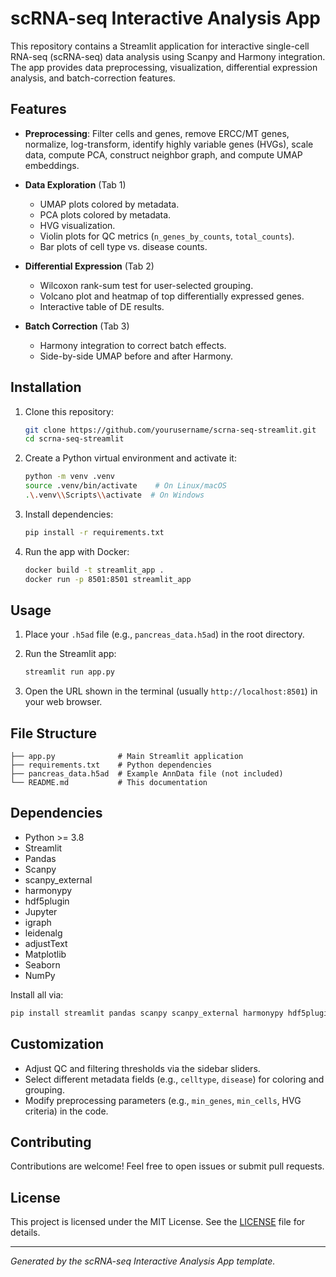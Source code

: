 # scRNA-seq Interactive Analysis App

This repository contains a Streamlit application for interactive single-cell RNA-seq (scRNA-seq) data analysis using Scanpy and Harmony integration. The app provides data preprocessing, visualization, differential expression analysis, and batch-correction features.

## Features

* **Preprocessing**: Filter cells and genes, remove ERCC/MT genes, normalize, log-transform, identify highly variable genes (HVGs), scale data, compute PCA, construct neighbor graph, and compute UMAP embeddings.
* **Data Exploration** (Tab 1)

  * UMAP plots colored by metadata.
  * PCA plots colored by metadata.
  * HVG visualization.
  * Violin plots for QC metrics (`n_genes_by_counts`, `total_counts`).
  * Bar plots of cell type vs. disease counts.
* **Differential Expression** (Tab 2)

  * Wilcoxon rank-sum test for user-selected grouping.
  * Volcano plot and heatmap of top differentially expressed genes.
  * Interactive table of DE results.
* **Batch Correction** (Tab 3)

  * Harmony integration to correct batch effects.
  * Side-by-side UMAP before and after Harmony.

## Installation

1. Clone this repository:

   ```bash
   git clone https://github.com/yourusername/scrna-seq-streamlit.git
   cd scrna-seq-streamlit
   ```

2. Create a Python virtual environment and activate it:

   ```bash
   python -m venv .venv
   source .venv/bin/activate    # On Linux/macOS
   .\.venv\\Scripts\\activate  # On Windows
   ```

3. Install dependencies:

   ```bash
   pip install -r requirements.txt
   ```

4. Run the app with Docker:

   ```bash
   docker build -t streamlit_app .
   docker run -p 8501:8501 streamlit_app
   ```

## Usage

1. Place your `.h5ad` file (e.g., `pancreas_data.h5ad`) in the root directory.
2. Run the Streamlit app:

   ```bash
   streamlit run app.py
   ```
3. Open the URL shown in the terminal (usually `http://localhost:8501`) in your web browser.

## File Structure

```
├── app.py              # Main Streamlit application
├── requirements.txt    # Python dependencies
├── pancreas_data.h5ad  # Example AnnData file (not included)
└── README.md           # This documentation
```

## Dependencies

* Python >= 3.8
* Streamlit
* Pandas
* Scanpy
* scanpy\_external
* harmonypy
* hdf5plugin
* Jupyter
* igraph
* leidenalg
* adjustText
* Matplotlib
* Seaborn
* NumPy

Install all via:

```bash
pip install streamlit pandas scanpy scanpy_external harmonypy hdf5plugin jupyter igraph leidenalg adjustText matplotlib seaborn numpy
```

## Customization

* Adjust QC and filtering thresholds via the sidebar sliders.
* Select different metadata fields (e.g., `celltype`, `disease`) for coloring and grouping.
* Modify preprocessing parameters (e.g., `min_genes`, `min_cells`, HVG criteria) in the code.

## Contributing

Contributions are welcome! Feel free to open issues or submit pull requests.

## License

This project is licensed under the MIT License. See the [LICENSE](LICENSE) file for details.

---

*Generated by the scRNA-seq Interactive Analysis App template.*
